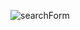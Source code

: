 ![searchForm](https://user-images.githubusercontent.com/50171003/128990561-b6e14069-aeb8-48cf-a407-ad53e92fbfbe.gif)
